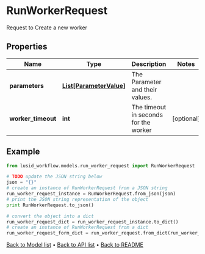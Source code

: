 # RunWorkerRequest

Request to Create a new worker

## Properties
Name | Type | Description | Notes
------------ | ------------- | ------------- | -------------
**parameters** | [**List[ParameterValue]**](ParameterValue.md) | The Parameter and their values. | 
**worker_timeout** | **int** | The timeout in seconds for the worker | [optional] 

## Example

```python
from lusid_workflow.models.run_worker_request import RunWorkerRequest

# TODO update the JSON string below
json = "{}"
# create an instance of RunWorkerRequest from a JSON string
run_worker_request_instance = RunWorkerRequest.from_json(json)
# print the JSON string representation of the object
print RunWorkerRequest.to_json()

# convert the object into a dict
run_worker_request_dict = run_worker_request_instance.to_dict()
# create an instance of RunWorkerRequest from a dict
run_worker_request_form_dict = run_worker_request.from_dict(run_worker_request_dict)
```
[Back to Model list](../README.md#documentation-for-models) &#8226; [Back to API list](../README.md#documentation-for-api-endpoints) &#8226; [Back to README](../README.md)


